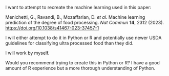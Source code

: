 ﻿I want to attempt to recreate the machine learning used in this paper:

Menichetti, G., Ravandi, B., Mozaffarian, D. *et al.* Machine learning prediction of the degree of food processing. *Nat Commun* **14**, 2312 (2023). <https://doi.org/10.1038/s41467-023-37457-1>

I will either attempt to do it in Python or R and potentially use newer USDA guidelines for classifying ultra processed food than they did. 

I will work by myself.

Would you recommend trying to create this in Python or R? I have a good amount of R experience but a more thorough understanding of Python.
